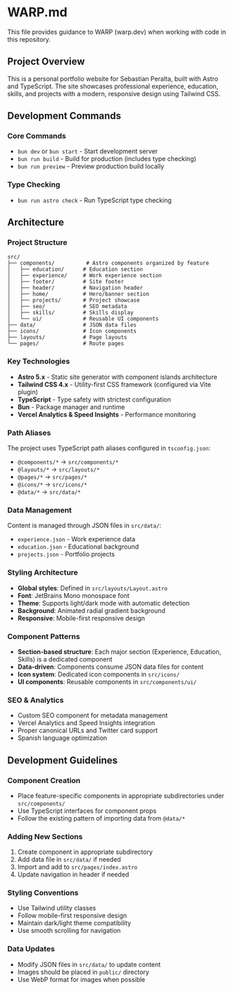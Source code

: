 # WARP.md

This file provides guidance to WARP (warp.dev) when working with code in this repository.

## Project Overview

This is a personal portfolio website for Sebastian Peralta, built with Astro and TypeScript. The site showcases professional experience, education, skills, and projects with a modern, responsive design using Tailwind CSS.

## Development Commands

### Core Commands
- `bun dev` or `bun start` - Start development server
- `bun run build` - Build for production (includes type checking)
- `bun run preview` - Preview production build locally

### Type Checking
- `bun run astro check` - Run TypeScript type checking

## Architecture

### Project Structure
```
src/
├── components/          # Astro components organized by feature
│   ├── education/      # Education section
│   ├── experience/     # Work experience section
│   ├── footer/         # Site footer
│   ├── header/         # Navigation header
│   ├── home/           # Hero/banner section
│   ├── projects/       # Project showcase
│   ├── seo/            # SEO metadata
│   ├── skills/         # Skills display
│   └── ui/             # Reusable UI components
├── data/               # JSON data files
├── icons/              # Icon components
├── layouts/            # Page layouts
└── pages/              # Route pages
```

### Key Technologies
- **Astro 5.x** - Static site generator with component islands architecture
- **Tailwind CSS 4.x** - Utility-first CSS framework (configured via Vite plugin)
- **TypeScript** - Type safety with strictest configuration
- **Bun** - Package manager and runtime
- **Vercel Analytics & Speed Insights** - Performance monitoring

### Path Aliases
The project uses TypeScript path aliases configured in `tsconfig.json`:
- `@components/*` → `src/components/*`
- `@layouts/*` → `src/layouts/*`
- `@pages/*` → `src/pages/*`
- `@icons/*` → `src/icons/*`
- `@data/*` → `src/data/*`

### Data Management
Content is managed through JSON files in `src/data/`:
- `experience.json` - Work experience data
- `education.json` - Educational background
- `projects.json` - Portfolio projects

### Styling Architecture
- **Global styles**: Defined in `src/layouts/Layout.astro`
- **Font**: JetBrains Mono monospace font
- **Theme**: Supports light/dark mode with automatic detection
- **Background**: Animated radial gradient background
- **Responsive**: Mobile-first responsive design

### Component Patterns
- **Section-based structure**: Each major section (Experience, Education, Skills) is a dedicated component
- **Data-driven**: Components consume JSON data files for content
- **Icon system**: Dedicated icon components in `src/icons/`
- **UI components**: Reusable components in `src/components/ui/`

### SEO & Analytics
- Custom SEO component for metadata management
- Vercel Analytics and Speed Insights integration
- Proper canonical URLs and Twitter card support
- Spanish language optimization

## Development Guidelines

### Component Creation
- Place feature-specific components in appropriate subdirectories under `src/components/`
- Use TypeScript interfaces for component props
- Follow the existing pattern of importing data from `@data/*`

### Adding New Sections
1. Create component in appropriate subdirectory
2. Add data file in `src/data/` if needed
3. Import and add to `src/pages/index.astro`
4. Update navigation in header if needed

### Styling Conventions
- Use Tailwind utility classes
- Follow mobile-first responsive design
- Maintain dark/light theme compatibility
- Use smooth scrolling for navigation

### Data Updates
- Modify JSON files in `src/data/` to update content
- Images should be placed in `public/` directory
- Use WebP format for images when possible
